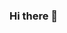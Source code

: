 ### Hi there 👋

<!--
**jnunes-ds/jnunes-ds** is a ✨ _special_ ✨ repository because its `README.md` (this file) appears on your GitHub profile.

Here are some ideas to get you started:

- 🔭 I’m currently working on ... React-Native;
- 🌱 I’m currently learning ... React-Native, ReactJS, NodeJS;
- 👯 I’m looking to collaborate on ... Mobile and web development;
- 🤔 I’m looking for help with ... Beckend skills;
- 💬 Ask me about ... JavaScript/TypeScript;
- 📫 How to reach me: ... https://www.linkedin.com/in/junior-nunes-35a525170/
- 😄 Pronouns: ... He/His
- ⚡ Fun fact: ... I like to try to make some nonsense apps just for fun.
-->
